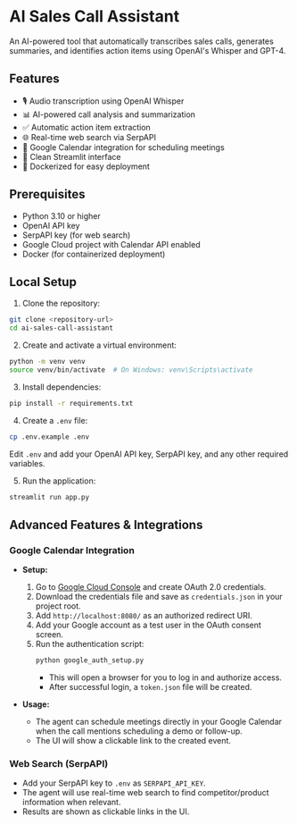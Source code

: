 # AI Sales Call Assistant

An AI-powered tool that automatically transcribes sales calls, generates summaries, and identifies action items using OpenAI's Whisper and GPT-4.

## Features

- 🎙️ Audio transcription using OpenAI Whisper
- 📊 AI-powered call analysis and summarization
- ✅ Automatic action item extraction
- 🌐 Real-time web search via SerpAPI
- 📅 Google Calendar integration for scheduling meetings
- 🎯 Clean Streamlit interface
- 🐳 Dockerized for easy deployment

## Prerequisites

- Python 3.10 or higher
- OpenAI API key
- SerpAPI key (for web search)
- Google Cloud project with Calendar API enabled
- Docker (for containerized deployment)

## Local Setup

1. Clone the repository:
```bash
git clone <repository-url>
cd ai-sales-call-assistant
```

2. Create and activate a virtual environment:
```bash
python -m venv venv
source venv/bin/activate  # On Windows: venv\Scripts\activate
```

3. Install dependencies:
```bash
pip install -r requirements.txt
```

4. Create a `.env` file:
```bash
cp .env.example .env
```
Edit `.env` and add your OpenAI API key, SerpAPI key, and any other required variables.

5. Run the application:
```bash
streamlit run app.py
```

## Advanced Features & Integrations

### Google Calendar Integration

- **Setup:**
  1. Go to [Google Cloud Console](https://console.cloud.google.com/apis/credentials) and create OAuth 2.0 credentials.
  2. Download the credentials file and save as `credentials.json` in your project root.
  3. Add `http://localhost:8080/` as an authorized redirect URI.
  4. Add your Google account as a test user in the OAuth consent screen.
  5. Run the authentication script:
     ```bash
     python google_auth_setup.py
     ```
     - This will open a browser for you to log in and authorize access.
     - After successful login, a `token.json` file will be created.

- **Usage:**
  - The agent can schedule meetings directly in your Google Calendar when the call mentions scheduling a demo or follow-up.
  - The UI will show a clickable link to the created event.

### Web Search (SerpAPI)
- Add your SerpAPI key to `.env` as `SERPAPI_API_KEY`.
- The agent will use real-time web search to find competitor/product information when relevant.
- Results are shown as clickable links in the UI.
